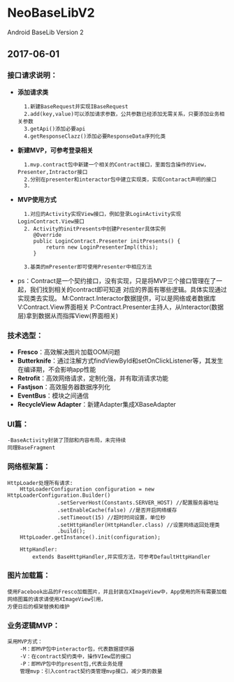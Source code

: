 # NeoBaseLibV2
Android BaseLib Version 2

## 2017-06-01
### 接口请求说明：
+ **添加请求类**

        1.新建BaseRequest并实现IBaseRequest
        2.add(key,value)可以添加请求参数，公共参数已经添加无需关系，只要添加业务相关参数
        3.getApi()添加必要api
        4.getResponseClazz()添加必要ResponseData序列化类
    
+ **新建MVP，可参考登录相关**

        1.mvp.contract包中新建一个相关的Contract接口，里面包含操作的View，Presenter,Intractor接口
        2.分别在presenter和interactor包中建立实现类，实现Contaract声明的接口
        3.
    
+ **MVP使用方式**

        1.对应的Activity实现View接口，例如登录LoginActivity实现LoginContract.View接口
        2. Activity的initPresents中创建Presenter具体实例
           @Override
           public LoginContract.Presenter initPresents() {
               return new LoginPresenterImpl(this);
           }
           
        3.基类的mPresenter即可使用Presenter中相应方法
    
+ ps：Contract是一个契约接口，没有实现，只是将MVP三个接口管理在了一起，我们找到相关的contract即可知道
        对应的界面有哪些逻辑。具体实现通过实现类去实现。
        M:Contract.Interactor数据提供，可以是网络或者数据库
        V:Contract.View界面相关
        P:Contract.Presenter主持人，从Interactor(数据层)拿到数据从而指挥View(界面相关)

### 技术选型：
+ **Fresco**：高效解决图片加载OOM问题
+ **Butterknife**：通过注解方式findViewById和setOnClickListener等，其发生在编译期，不会影响app性能
+ **Retrofit**：高效网络请求，定制化强，并有取消请求功能
+ **Fastjson**：高效服务器数据序列化
+ **EventBus**：模块之间通信
+ **RecycleView Adapter**：新建Adapter集成XBaseAdapter

### UI篇：

	-BaseActivity封装了顶部和内容布局，未完待续
	同理BaseFragment
	
### 网络框架篇：
	HttpLoader处理所有请求:
	    HttpLoaderConfiguration configuration = new HttpLoaderConfiguration.Builder()
                    .setServerHost(Constants.SERVER_HOST) //配置服务器地址
                    .setEnableCache(false) //是否开启网络缓存
                    .setTimeout(15) //超时时间设置，单位秒
                    .setHttpHandler(HttpHandler.class) //设置网络返回处理类
                    .build();
        HttpLoader.getInstance().init(configuration);
        
        HttpHandler:
            extends BaseHttpHandler,并实现方法，可参考DefaultHttpHandler
	
### 图片加载篇：
	使用Facebook出品的Fresco加载图片，并且封装在XImageView中，App使用的所有需要加载网络图篇的请求请使用XImageView引用，
	方便日后的框架替换和维护
	
### 业务逻辑MVP：
	采用MVP方式：
		-M：即MVP包中interactor包，代表数据提供器
		-V：在contract契约类中，操作VIew层的接口
		-P：即MVP包中的present包,代表业务处理
		管理mvp：引入contract契约类管理mvp接口，减少类的数量


